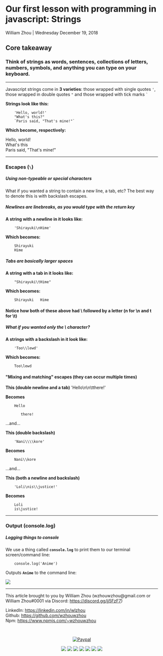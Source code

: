 # Our first lesson with programming in javascript: Strings
William Zhou | Wednesday December 19, 2018
## Core takeaway
### Think of strings as words, sentences, collections of letters, numbers, symbols, and anything you can type on your keyboard.

<hr>

Javascript strings come in **3 varieties**: those wrapped with single quotes `'`, those wrapped in double quotes `"` and
those wrapped with tick marks <code>`</code>

**Strings look like this:**

        'Hello, world!'
        "What's this?"
        `Paris said, "That's mine!"`

**Which become, respectively:**

Hello, world!<br>
What's this<br>
Paris said, "That's mine!"<br>
<hr>

### Escapes (<code>\\</code>)
##### Using non-typeable or special characters
What if you wanted a string to contain a new line, a tab, etc? The best way to denote this is with backslash escapes.

##### Newlines are linebreaks, as you would type with the return key
**A string with a newline in it looks like:**

        'Shirayuki\nHime'

**Which becomes:**

        Shirayuki
        Hime

##### Tabs are basically larger spaces

**A string with a tab in it looks like:**

        "Shirayuki\tHime"

**Which becomes:**

        Shirayuki   Hime

#### Notice how both of these above had \ followed by a letter (n for \n and t for \t) 
##### What if you wanted only the \ character?

**A strings with a backslash in it look like:**

        'Too\\lewd'


**Which becomes:**

        Too\lewd


#### "Mixing and matching" escapes (they can occur multiple times)

**This (double newline and a tab)**
        'Hello\n\n\tthere!'

**Becomes**

        Hello
        
           there!

...and...

**This (double backslash)**

        'Nani\\\\kore'
**Becomes**

        Nani\\kore

...and...

**This (both a newline and backslash)**

        'Loli\nis\\justice!'

**Becomes**

        Loli
        is\justice!
<hr>

### Output (console.log)
##### Logging things to console
We use a thing called **`console.log`** to print them to our terminal screen/command line:

        console.log('Anime')
Outputs **`Anime`** to the command line:

![](https://cdn.discordapp.com/attachments/297582971488174096/525123053152239626/Anime.png)

<hr>
This article brought to you by William Zhou (wzhouwzhou@gmail.com or William Zhou#0001 via Discord: <a href="https://discord.gg/jj5FzF7">https://discord.gg/jj5FzF7</a>)

LinkedIn: <a href="https://linkedin.com/in/wlzhou"><https://linkedin.com/in/wlzhou></a><br>
Github: <a href="https://github.com/wzhouwzhou"><https://github.com/wzhouwzhou></a><br>
Npm: <a href="https://www.npmjs.com/~wzhouwzhou"><https://www.npmjs.com/~wzhouwzhou></a><br>

<div align="center">
    <br />
    <p><a href="https://paypal.me/wzhouwzhou"><img src="https://img.shields.io/badge/donate-paypal-009cde.svg?style=for-the-badge&logo=PayPal" alt="Paypal" /></a></p>
    <p>
    <a href="https://nodei.co/npm/ytsearcher/"><img src="https://nodei.co/npm/ytsearcher.png?stars=true&downloads=true"></a>
    <a href="https://nodei.co/npm/ytsearcher-cli/"><img src="https://nodei.co/npm/ytsearcher-cli.png?stars=true&downloads=true"></a>
    <a href="https://nodei.co/npm/discordblacklist/"><img src="https://nodei.co/npm/discordblacklist.png?stars=true&downloads=true"></a>
    <a href="https://nodei.co/npm/easypathutil/"><img src="https://nodei.co/npm/easypathutil.png?stars=true&downloads=true"></a>
    <a href="https://nodei.co/npm/easyurban/"><img src="https://nodei.co/npm/easyurban.png?stars=true&downloads=true"></a>
    <a href="https://nodei.co/npm/sbify/"><img src="https://nodei.co/npm/sbify.png?stars=true&downloads=true"></a>
    <a href="https://nodei.co/npm/suyamiko-api/"><img src="https://nodei.co/npm/suyamiko-api.png?stars=true&downloads=true"></a>
    </p>
</div>
